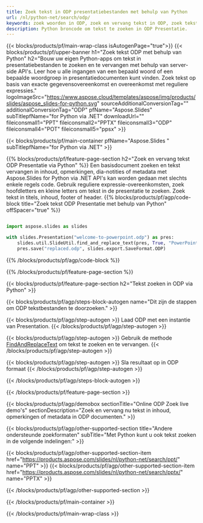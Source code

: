 ```yaml
---
title: Zoek tekst in ODP presentatiebestanden met behulp van Python
url: /nl/python-net/search/odp/
keywords: zoek woorden in ODP, zoek en vervang tekst in ODP, zoek tekst ODP Presentatie
description: Python broncode om tekst te zoeken in ODP Presentatie.
---
```


{{< blocks/products/pf/main-wrap-class isAutogenPage="true">}}
{{< blocks/products/pf/upper-banner h1="Zoek tekst ODP met behulp van Python" h2="Bouw uw eigen Python-apps om tekst in presentatiebestanden te zoeken en te vervangen met behulp van server-side API's. Leer hoe u alle ingangen van een bepaald woord of een bepaalde woordgroep in presentatiedocumenten kunt vinden. Zoek tekst op basis van exacte gegevensovereenkomst en overeenkomst met reguliere expressies." logoImageSrc="https://www.aspose.cloud/templates/aspose/img/products/slides/aspose_slides-for-python.svg" sourceAdditionalConversionTag="" additionalConversionTag="ODP" pfName="Aspose.Slides" subTitlepfName="for Python via .NET" downloadUrl="" fileiconsmall1="PPT" fileiconsmall2="PPTX" fileiconsmall3="ODP" fileiconsmall4="POT" fileiconsmall5="ppsx" >}}

{{< blocks/products/pf/main-container pfName="Aspose.Slides " subTitlepfName="for Python via .NET" >}}

{{% blocks/products/pf/feature-page-section  h2="Zoek en vervang tekst ODP Presentatie via Python" %}}
Een basisdocument zoeken en tekst vervangen in inhoud, opmerkingen, dia-notities of metadata met Aspose.Slides for Python via .NET API's kan worden gedaan met slechts enkele regels code. Gebruik reguliere expressie-overeenkomsten, zoek hoofdletters en kleine letters om tekst in de presentatie te zoeken. Zoek tekst in titels, inhoud, footer of header.
{{% blocks/products/pf/agp/code-block title="Zoek tekst ODP Presentatie met behulp van Python" offSpacer="true" %}}

```py

import aspose.slides as slides

with slides.Presentation("welcome-to-powerpoint.odp") as pres:
    slides.util.SlideUtil.find_and_replace_text(pres, True, "PowerPoint", "Aspose.Slides", None)
    pres.save("replaced.odp", slides.export.SaveFormat.ODP)
```

{{% /blocks/products/pf/agp/code-block %}}

{{% /blocks/products/pf/feature-page-section %}}

{{< blocks/products/pf/feature-page-section  h2="Tekst zoeken in ODP via Python" >}}

{{< blocks/products/pf/agp/steps-block-autogen name="Dit zijn de stappen om ODP tekstbestanden te doorzoeken." >}}

{{< blocks/products/pf/agp/step-autogen >}}
Laad ODP met een instantie van Presentation.
{{< /blocks/products/pf/agp/step-autogen >}}

{{< blocks/products/pf/agp/step-autogen >}}
Gebruik de methode [FindAndReplaceText](https://reference.aspose.com/slides/python-net/aspose.slides.util/slideutil/) om tekst te zoeken en te vervangen.
{{< /blocks/products/pf/agp/step-autogen >}}

{{< blocks/products/pf/agp/step-autogen >}}
Sla resultaat op in ODP formaat
{{< /blocks/products/pf/agp/step-autogen >}}

{{< /blocks/products/pf/agp/steps-block-autogen >}}

{{< /blocks/products/pf/feature-page-section >}}

{{< blocks/products/pf/agp/demobox sectionTitle="Online ODP Zoek live demo's" sectionDescription="Zoek en vervang nu tekst in inhoud, opmerkingen of metadata in ODP documenten." >}}

{{< blocks/products/pf/agp/other-supported-section title="Andere ondersteunde zoekformaten" subTitle="Met Python kunt u ook tekst zoeken in de volgende indelingen:" >}}

{{< blocks/products/pf/agp/other-supported-section-item href="https://products.aspose.com/slides/nl/python-net/search/ppt/" name="PPT" >}}
{{< blocks/products/pf/agp/other-supported-section-item href="https://products.aspose.com/slides/nl/python-net/search/pptx/" name="PPTX" >}}


{{< /blocks/products/pf/agp/other-supported-section >}}

{{< /blocks/products/pf/main-container >}}
    
{{< /blocks/products/pf/main-wrap-class >}}